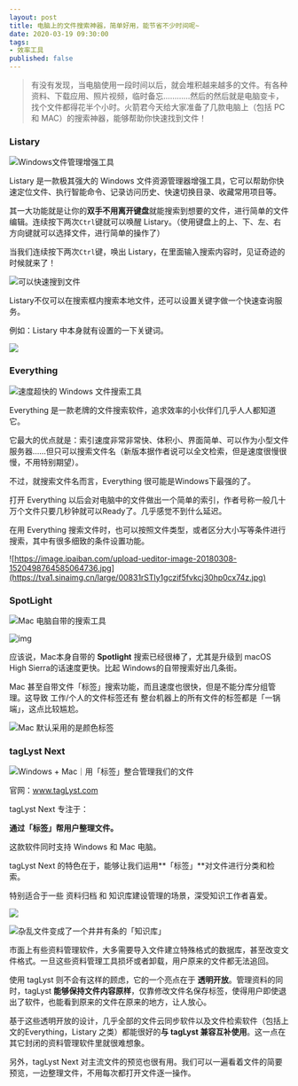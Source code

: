 ```yaml
---
layout: post
title: 电脑上的文件搜索神器，简单好用，能节省不少时间呢~
date: 2020-03-19 09:30:00
tags: 
- 效率工具
published: false
---
```





> 有没有发现，当电脑使用一段时间以后，就会堆积越来越多的文件。有各种资料、下载应用、照片视频，临时备忘…………然后的然后就是电脑变卡，找个文件都得花半个小时。火箭君今天给大家准备了几款电脑上（包括 PC 和 MAC）的搜索神器，能够帮助你快速找到文件！





### Listary

![Windows文件管理增强工具](https://tva1.sinaimg.cn/large/00831rSTly1gczif4slktj305k04vdg5.jpg)



Listary 是一款极其强大的 Windows 文件资源管理器增强工具，它可以帮助你快速定位文件、执行智能命令、记录访问历史、快速切换目录、收藏常用项目等。

其一大功能就是让你的**双手不用离开键盘**就能搜索到想要的文件，进行简单的文件编辑。连续按下两次`Ctrl`键就可以唤醒 Listary。（使用键盘上的上、下、左、右方向键就可以选择文件，进行简单的操作了）

当我们连续按下两次`Ctrl`键，唤出 Listary，在里面输入搜索内容时，见证奇迹的时候就来了！



![可以快速搜到文件](https://tva1.sinaimg.cn/large/00831rSTly1gczif7x7q3j30ek08gdga.jpg)



Listary不仅可以在搜索框内搜索本地文件，还可以设置关键字做一个快速查询服务。

例如：Listary 中本身就有设置的一下关键词。

![](https://tva1.sinaimg.cn/large/00831rSTly1gcziy4q7qpj30fr0ahjsb.jpg)



### Everything

![速度超快的 Windows 文件搜索工具](https://tva1.sinaimg.cn/large/00831rSTly1gczijeaxsdj30740743ya.jpg)

Everything 是一款老牌的文件搜索软件，追求效率的小伙伴们几乎人人都知道它。

它最大的优点就是：索引速度非常非常快、体积小、界面简单、可以作为小型文件服务器……但只可以搜索文件名（新版本据作者说可以全文检索，但是速度很慢很慢，不用特别期望）。

不过，就搜索文件名而言，Everything 很可能是Windows下最强的了。

打开 Everything 以后会对电脑中的文件做出一个简单的索引，作者号称一般几十万个文件只要几秒钟就可以Ready了。几乎感觉不到什么延迟。

在用 Everything 搜索文件时，也可以按照文件类型，或者区分大小写等条件进行搜索，其中有很多细致的条件设置功能。

![https://image.ipaiban.com/upload-ueditor-image-20180308-1520498764585064736.jpg](https://tva1.sinaimg.cn/large/00831rSTly1gczif5fvkcj30hp0cx74z.jpg)

### SpotLight

![Mac 电脑自带的搜索工具](https://tva1.sinaimg.cn/large/00831rSTly1gczikgyrrrj307607aabm.jpg)


![img](https://tva1.sinaimg.cn/large/00831rSTly1gczif5vre1j30eg07ejrt.jpg)


应该说，Mac本身自带的 **Spotlight** 搜索已经很棒了，尤其是升级到 macOS High Sierra的话速度更快。比起 Windows的自带搜索好出几条街。

Mac 甚至自带文件「标签」搜索功能，而且速度也很快，但是不能分库分组管理。这导致 工作/个人的文件标签还有 整台机器上的所有文件的标签都是「一锅端」，这点比较尴尬。

![Mac 默认采用的是颜色标签](https://tva1.sinaimg.cn/large/00831rSTly1gczifa90izj30g30e0ab0.jpg)


### tagLyst Next

![Windows + Mac｜用「标签」整合管理我们的文件](https://tva1.sinaimg.cn/large/00831rSTly1gczif7exdzj30aj02saa2.jpg)

官网：www.tagLyst.com

tagLyst Next 专注于： 

**通过「标签」帮用户整理文件。** 

这款软件同时支持 Windows 和 Mac 电脑。

tagLyst Next 的特色在于，能够让我们运用**「标签」**对文件进行分类和检索。

特别适合于一些 资料归档 和 知识库建设管理的场景，深受知识工作者喜爱。

![](https://tva1.sinaimg.cn/large/00831rSTly1gczinln9vcj30mx06d3ze.jpg)


![杂乱文件变成了一个井井有条的「知识库」](https://tva1.sinaimg.cn/large/00831rSTly1gczinvbhq2j30t80erabu.jpg)


市面上有些资料管理软件，大多需要导入文件建立特殊格式的数据库，甚至改变文件格式。一旦这些资料管理工具损坏或者卸载，用户原来的文件都无法追回。

使用 tagLyst 则不会有这样的顾虑，它的一个亮点在于 **透明开放**。管理资料的同时，tagLyst **能够保持文件内容原样**，仅靠修改文件名保存标签，使得用户即使退出了软件，也能看到原来的文件在原来的地方，让人放心。

基于这些透明开放的设计，几乎全部的文件云同步软件以及文件检索软件（包括上文的Everything，Listary 之类）都能很好的**与 tagLyst 兼容互补使用**。这一点在其它封闭的资料管理软件里就很难想象。

另外，tagLyst Next 对主流文件的预览也很有用。我们可以一遍看着文件的简要预览，一边整理文件，不用每次都打开文件逐一操作。

